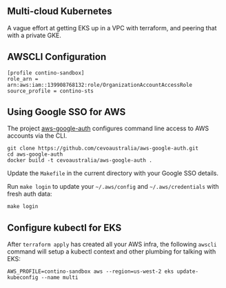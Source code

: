 Multi-cloud Kubernetes
-------------------

A vague effort at getting EKS up in a VPC with terraform, and peering that with a private GKE.


## AWSCLI Configuration



    [profile contino-sandbox]
    role_arn = arn:aws:iam::139908768132:role/OrganizationAccountAccessRole
    source_profile = contino-sts


## Using Google SSO for AWS

The project [aws-google-auth](github.com/cevoaustralia/aws-google-auth) configures command line
access to AWS accounts via the CLI.

    git clone https://github.com/cevoaustralia/aws-google-auth.git
    cd aws-google-auth
    docker build -t cevoaustralia/aws-google-auth .

Update the `Makefile` in the current directory with your Google SSO details.

Run `make login` to update your `~/.aws/config` and `~/.aws/credentials` with fresh auth data:

    make login


## Configure kubectl for EKS

After `terraform apply` has created all your AWS infra, the following `awscli` command will setup a
kubectl context and other plumbing for talking with EKS:

    AWS_PROFILE=contino-sandbox aws --region=us-west-2 eks update-kubeconfig --name multi
